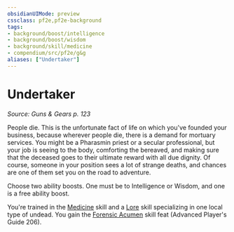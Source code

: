 ```yaml
---
obsidianUIMode: preview
cssclass: pf2e,pf2e-background
tags:
- background/boost/intelligence
- background/boost/wisdom
- background/skill/medicine
- compendium/src/pf2e/g&g
aliases: ["Undertaker"]
---
```

# Undertaker
*Source: Guns & Gears p. 123*  

People die. This is the unfortunate fact of life on which you've founded your business, because wherever people die, there is a demand for mortuary services. You might be a Pharasmin priest or a secular professional, but your job is seeing to the body, comforting the bereaved, and making sure that the deceased goes to their ultimate reward with all due dignity. Of course, someone in your position sees a lot of strange deaths, and chances are one of them set you on the road to adventure.

Choose two ability boosts. One must be to Intelligence or Wisdom, and one is a free ability boost.

You're trained in the [Medicine](../../skills.md#Medicine) skill and a [Lore](../../skills.md#Lore) skill specializing in one local type of undead. You gain the [Forensic Acumen](../../feats/forensic-acumen-apg.md) skill feat (Advanced Player's Guide 206).